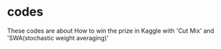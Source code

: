 # codes
These codes are about How to win the prize in Kaggle
with 'Cut Mix' and 'SWA(stochastic weight averaging)'
